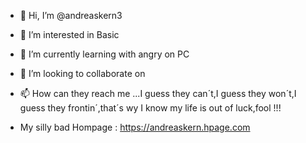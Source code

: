 - 👋 Hi, I’m @andreaskern3
- 👀 I’m interested in Basic
- 🌱 I’m currently learning with angry on PC
- 💞️ I’m looking to collaborate on 
- 📫 How can they reach me ...I guess they can´t,I guess they won´t,I guess they frontin´,that´s wy I know my life is out of luck,fool !!!

- My silly bad Hompage :  https://andreaskern.hpage.com
<!---
andreaskern3/andreaskern3 is a ✨ special ✨ repository because its `README.md` (this file) appears on your GitHub profile.
You can click the Preview link to take a look at your changes.
--->
